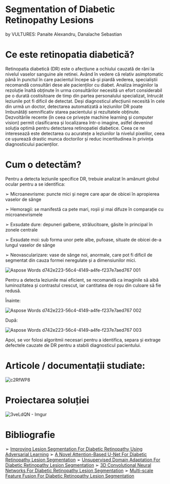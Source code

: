 # Segmentation of Diabetic Retinopathy Lesions 
 by VULTURES: Panaite Alexandru, Danalache Sebastian

# Ce este retinopatia diabetică?
Retinopatia diabetică (DR) este o afecțiune a ochiului cauzată de răni la nivelul vaselor sanguine ale retinei. Având în vedere că relativ asimptomatic până în punctul în care pacientul începe să-și piardă vederea, specialiștii recomandă consultări dese ale pacienților cu diabet. Analiza imaginilor la rezoluție înaltă obținute în urma consultărilor necesită un efort considerabil pe o durată costisitoare de timp din partea personalului specializat, întrucât leziunile pot fi dificil de detectat. Deși diagnosticul afecțiunii necesită în cele din urmă un doctor, detectarea automatizată a leziunilor DR poate îmbunătăți semnificativ starea pacientului și rezultatele obținute. Dezvoltările recente (în ceea ce privește machine learning și computer vision) permit clasificarea și localizarea într-o imagine, astfel devenind soluția optimă pentru detectarea retinopatiei diabetice. Ceea ce ne interesează este detectarea cu acuratețe a leziunilor la nivelul pixelilor, ceea ce ușurează drastic munca doctorilor și reduc incertitudinea în privința diagnosticului pacienților.


# Cum o detectăm?

Pentru a detecta leziunile specifice DR, trebuie analizat în amănunt globul ocular pentru a se identifica:

➢ Microanevrisme: puncte mici și negre care apar de obicei în apropierea vaselor de sânge 

➢ Hemoragii: se manifestă ca pete mari, roșii și mai difuze în comparație cu microanevrismele 

➢ Exsudate dure: depuneri galbene, strălucitoare, găsite în principal în zonele centrale 

➢ Exsudate moi: sub forma unor pete albe, pufoase, situate de obicei de-a lungul vaselor de sânge 

➢ Neovascularizare: vase de sânge noi, anormale, care pot fi dificil de segmentat din cauza formei neregulate și a dimensiunilor mici.

![Aspose Words d742e223-56c4-4149-a4fe-f237e7aed767 001](https://github.com/user-attachments/assets/82bae987-8a91-457a-82e5-a7ee8b350e58)

Pentru a detecta leziunile mai eficient, se recomandă ca imaginile să aibă luminozitatea și contrastul crescut, iar cantitatea de roșu din culoare să fie redusă.

Înainte:

![Aspose Words d742e223-56c4-4149-a4fe-f237e7aed767 002](https://github.com/user-attachments/assets/2429763d-c379-4b9f-8882-3ab8a0c204ec)

După:

![Aspose Words d742e223-56c4-4149-a4fe-f237e7aed767 003](https://github.com/user-attachments/assets/9c11e156-d09f-49b7-8d0f-eda83e2b5d85)

Apoi, se vor folosi algoritmii necesari pentru a identifica, separa și extrage defectele cauzate de DR pentru a stabili diagnosticul pacientului.

# Articole / documentații studiate:

![c2RfWP8](https://github.com/user-attachments/assets/ed9ea5fc-58a8-4692-ac68-9784ccc73993)

# Proiectarea soluției

![3veLdQN - Imgur](https://github.com/user-attachments/assets/911afdf6-9308-4568-82e8-06edd8746ae9)

# Bibliografie 

 ➢ [Improving Lesion Segmentation For Diabetic Retinopathy Using Adversarial Learning](https://arxiv.org/pdf/2007.13854v1)
➢ [A Novel Attention-Based U-Net For Diabetic Retinopathy Lesion Segmentation](https://www.frontiersin.org/journals/medicine/articles/10.3389/fmed.2023.1309795/full)
➢ [Unsupervised Domain Adaptation For Diabetic Retinopathy Lesion Segmentation](https://pmc.ncbi.nlm.nih.gov/articles/PMC11130363/)
➢ [3D Convolutional Neural Networks For Diabetic Retinopathy Lesion Segmentation](https://www.mdpi.com/2075-4426/12/9/1454)
➢ [Multi-scale Feature Fusion For Diabetic Retinopathy Lesion Segmentation](https://pmc.ncbi.nlm.nih.gov/articles/PMC9777401/)


